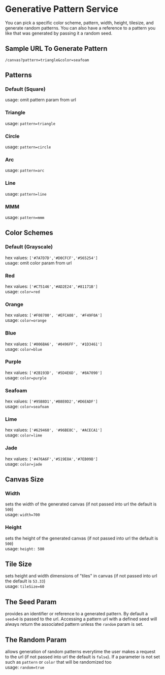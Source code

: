 # Generative Pattern Service

You can pick a specific color scheme, pattern, width, height, tilesize, and generate random patterns. You can also have a reference to a pattern you like that was generated by passing it a random seed. 

## Sample URL To Generate Pattern

`/canvas?pattern=triangle&color=seafoam`

## Patterns

### Default (Square)
usage: omit pattern param from url

### Triangle
usage: `pattern=triangle`

### Circle
usage: `pattern=circle`

### Arc
usage: `pattern=arc`

### Line
usage: `pattern=line`

### MMM
usage: `pattern=mmm`

## Color Schemes

### Default (Grayscale)
hex values: `['#7A7D7D','#D0CFCF','#565254']`\
usage: omit color param from url

### Red
hex values: `['#C75146','#AD2E24','#81171B']`\
usage: `color=red`

### Orange
hex values: `['#F08700', '#EFCA08', '#F49F0A']`\
usage: `color=orange`

### Blue
hex values: `['#006BA6', '#0496FF', '#1D3461']`\
usage: `color=blue`

### Purple
hex values: `['#2B193D', '#5D4E6D', '#8A7090']`\
usage: `color=purple`

### Seafoam
hex values: `['#95B8D1','#B8E0D2','#D6EADF']`\
usage: `color=seafoam`

### Lime
hex values: `['#629460', '#96BE8C', '#ACECA1']`\
usage: `color=lime`

### Jade
hex values: `['#476A6F','#519E8A','#7EB09B']`\
usage: `color=jade`

## Canvas Size 

### Width
sets the width of the generated canvas (if not passed into url the default is `500`)\
usage: `width=700`

### Height
sets the height of the generated canvas (if not passed into url the default is `500`)\
usage: `height: 500`

## Tile Size
sets height and width dimensions of "tiles" in canvas (if not passed into url the default is `53.33`)\
usage: `tileSize=60`

## The Seed Param
provides an identifier or reference to a generated pattern. By default a `seed=0` is passed to the url. Accessing a pattern url with a defined seed will always return the associated pattern unless the `random` param is set.

## The Random Param 
allows generation of random patterns everytime the user makes a request to the url (if not passed into url the default is `false`). If a parameter is not set such as `pattern` or `color` that will be randomized too\
usage: `random=true`


